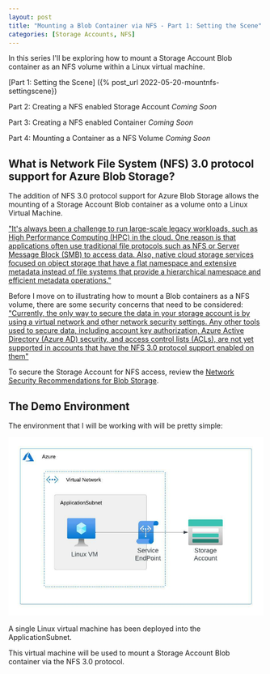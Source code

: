 ```yaml
---
layout: post
title: "Mounting a Blob Container via NFS - Part 1: Setting the Scene"
categories: [Storage Accounts, NFS]
---
```

In this series I'll be exploring how to mount a Storage Account Blob container as an NFS volume within a Linux virtual machine.

[Part 1: Setting the Scene] ({% post_url 2022-05-20-mountnfs-settingscene})

Part 2: Creating a NFS enabled Storage Account *Coming Soon*

Part 3: Creating a NFS enabled Container *Coming Soon* 

Part 4: Mounting a Container as a NFS Volume *Coming Soon*

## What is Network File System (NFS) 3.0 protocol support for Azure Blob Storage?

The addition of NFS 3.0 protocol support for Azure Blob Storage allows the mounting of a Storage Account Blob container as a volume onto a Linux Virtual Machine.

["It's always been a challenge to run large-scale legacy workloads, such as High Performance Computing (HPC) in the cloud. One reason is that applications often use traditional file protocols such as NFS or Server Message Block (SMB) to access data. Also, native cloud storage services focused on object storage that have a flat namespace and extensive metadata instead of file systems that provide a hierarchical namespace and efficient metadata operations."](https://docs.microsoft.com/en-us/azure/storage/blobs/network-file-system-protocol-support)

Before I move on to illustrating how to mount a Blob containers as a NFS volume, there are some security concerns that need to be considered:
["Currently, the only way to secure the data in your storage account is by using a virtual network and other network security settings. Any other tools used to secure data, including account key authorization, Azure Active Directory (Azure AD) security, and access control lists (ACLs), are not yet supported in accounts that have the NFS 3.0 protocol support enabled on them"](https://docs.microsoft.com/en-us/azure/storage/blobs/network-file-system-protocol-support-how-to#step-2-configure-network-security)

To secure the Storage Account for NFS access, review the [Network Security Recommendations for Blob Storage](https://docs.microsoft.com/en-us/azure/storage/blobs/security-recommendations#networking).

## The Demo Environment

The environment that I will be working with will be pretty simple:

![](/docs/assets/images/2022-05-20-storageaccount-nfs/mountnfs-environment.jpeg)

A single Linux virtual machine has been deployed into the ApplicationSubnet.

This virtual machine will be used to mount a Storage Account Blob container via the NFS 3.0 protocol.
